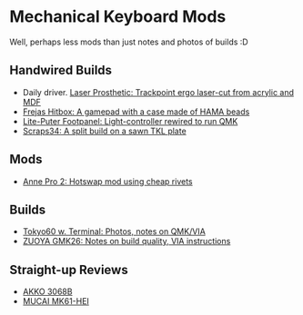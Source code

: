 # Mechanical Keyboard Mods

Well, perhaps less mods than just notes and photos of builds :D

## Handwired Builds
- Daily driver. [Laser Prosthetic: Trackpoint ergo laser-cut from acrylic and MDF](LaserProsthetic/README.md)
- [Frejas Hitbox: A gamepad with a case made of HAMA beads](FrejasHitbox/README.md)
- [Lite-Puter Footpanel: Light-controller rewired to run QMK](LitePuter/README.md)
- [Scraps34: A split build on a sawn TKL plate](Scraps34/README.md)

## Mods
- [Anne Pro 2: Hotswap mod using cheap rivets](AnnePro2/README.md)

## Builds
- [Tokyo60 w. Terminal: Photos, notes on QMK/VIA](Tokyo60/README.md)
- [ZUOYA GMK26: Notes on build quality, VIA instructions](Tokyo60/README.md)

## Straight-up Reviews
- [AKKO 3068B](AKKO_3068B/README.md)
- [MUCAI MK61-HEI](MUCAI-MK61/README.md)